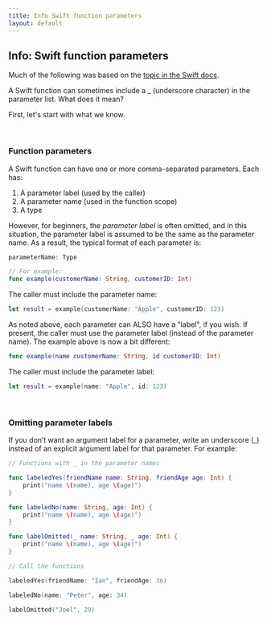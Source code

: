```yaml
---
title: Info Swift function parameters
layout: default
---
```


## Info: Swift function parameters

Much of the following was based on the [topic in the Swift docs](https://docs.swift.org/swift-book/LanguageGuide/Functions.html#ID166).

A Swift function can sometimes include a _ (underscore character) in the parameter list. What does it mean?

First, let's start with what we know. 

<br>

### Function parameters

A Swift function can have one or more comma-separated parameters. Each has:
1. A parameter label (used by the caller)
2. A parameter name (used in the function scope)
3. A type

However, for beginners, the *parameter label* is often omitted, and in this situation, the parameter label is assumed to be the same as the parameter name. As a result, the typical format of each parameter is:  
```swift
parameterName: Type

// For example:
func example(customerName: String, customerID: Int)
```

The caller must include the parameter name:  
```swift
let result = example(customerName: "Apple", customerID: 123)
```

As noted above, each parameter can ALSO have a "label", if you wish. If present, the caller must use the parameter label (instead of the parameter name). The example above is now a bit different:  
```swift
func example(name customerName: String, id customerID: Int)
```

The caller must include the parameter label:  
```swift
let result = example(name: "Apple", id: 123)
```

<br>

### Omitting parameter labels

If you don’t want an argument label for a parameter, write an underscore (_) instead of an explicit argument label for that parameter. For example:

```swift
// Functions with _ in the parameter names

func labeledYes(friendName name: String, friendAge age: Int) {
    print("name \(name), age \(age)")
}

func labeledNo(name: String, age: Int) {
    print("name \(name), age \(age)")
}

func labelOmitted(_ name: String, _ age: Int) {
    print("name \(name), age \(age)")
}
```

```swift
// Call the functions

labeledYes(friendName: "Ian", friendAge: 36)

labeledNo(name: "Peter", age: 34)

labelOmitted("Joel", 29)
```

<br>
